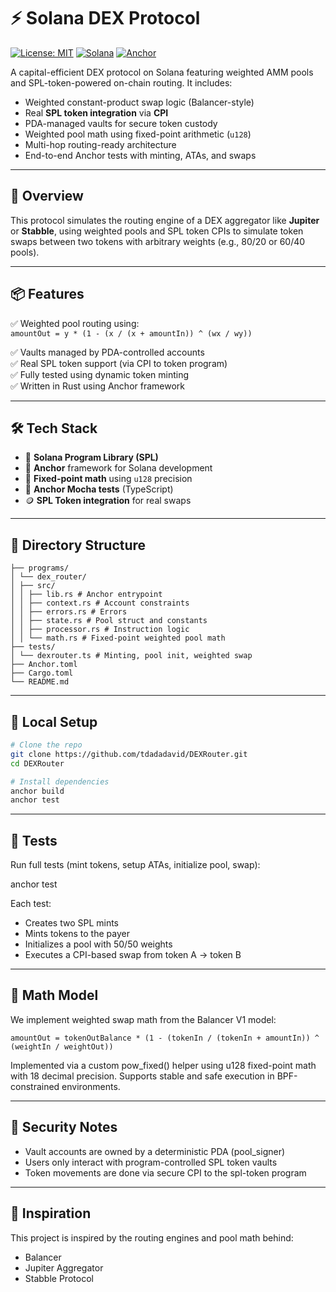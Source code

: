 # ⚡️ Solana DEX Protocol

[![License: MIT](https://img.shields.io/badge/license-MIT-blue.svg)](./LICENSE)
[![Solana](https://img.shields.io/badge/solana-mainnet--beta-success)](https://solana.com)
[![Anchor](https://img.shields.io/badge/anchor-0.29.0-blue)](https://book.anchor-lang.com)

A capital-efficient DEX protocol on Solana featuring weighted AMM pools and SPL-token-powered on-chain routing. It includes:

- Weighted constant-product swap logic (Balancer-style)
- Real **SPL token integration** via **CPI**
- PDA-managed vaults for secure token custody
- Weighted pool math using fixed-point arithmetic (`u128`)
- Multi-hop routing-ready architecture
- End-to-end Anchor tests with minting, ATAs, and swaps

---

## 🧠 Overview

This protocol simulates the routing engine of a DEX aggregator like **Jupiter** or **Stabble**, using weighted pools and SPL token CPIs to simulate token swaps between two tokens with arbitrary weights (e.g., 80/20 or 60/40 pools).

---

## 📦 Features

✅ Weighted pool routing using: \
`amountOut = y * (1 - (x / (x + amountIn)) ^ (wx / wy))`

✅ Vaults managed by PDA-controlled accounts  
✅ Real SPL token support (via CPI to token program)  
✅ Fully tested using dynamic token minting  
✅ Written in Rust using Anchor framework  

---

## 🛠️ Tech Stack

- 🔁 **Solana Program Library (SPL)**
- 🧵 **Anchor** framework for Solana development
- 🧠 **Fixed-point math** using `u128` precision
- 🧪 **Anchor Mocha tests** (TypeScript)
- 🪙 **SPL Token integration** for real swaps

---

## 📁 Directory Structure

```
├── programs/
│ └── dex_router/
│ ├── src/
│ │ ├── lib.rs # Anchor entrypoint
│ │ ├── context.rs # Account constraints
│ │ ├── errors.rs # Errors
│ │ ├── state.rs # Pool struct and constants
│ │ ├── processor.rs # Instruction logic
│ │ └── math.rs # Fixed-point weighted pool math
├── tests/
│ └── dexrouter.ts # Minting, pool init, weighted swap
├── Anchor.toml
├── Cargo.toml
└── README.md
```

---

## 🚀 Local Setup

```bash
# Clone the repo
git clone https://github.com/tdadadavid/DEXRouter.git
cd DEXRouter

# Install dependencies
anchor build
anchor test
```

---

## 🧪 Tests

Run full tests (mint tokens, setup ATAs, initialize pool, swap):

anchor test

Each test:

- Creates two SPL mints
- Mints tokens to the payer
- Initializes a pool with 50/50 weights
- Executes a CPI-based swap from token A → token B

---

## 📐 Math Model

We implement weighted swap math from the Balancer V1 model:

`
amountOut = tokenOutBalance * (1 - (tokenIn / (tokenIn + amountIn)) ^ (weightIn / weightOut))
`

Implemented via a custom pow_fixed() helper using u128 fixed-point math with 18 decimal precision. Supports stable and safe execution in BPF-constrained environments.

---

## 🔐 Security Notes

- Vault accounts are owned by a deterministic PDA (pool_signer)
- Users only interact with program-controlled SPL token vaults
- Token movements are done via secure CPI to the spl-token program

---

## 🧠 Inspiration

This project is inspired by the routing engines and pool math behind:

- Balancer
- Jupiter Aggregator
- Stabble Protocol
